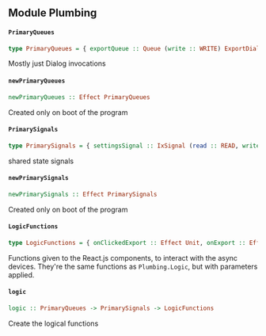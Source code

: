 ## Module Plumbing

#### `PrimaryQueues`

``` purescript
type PrimaryQueues = { exportQueue :: Queue (write :: WRITE) ExportDialog, importQueues :: IOQueues Queue ImportDialog (Maybe File), newQueues :: IOQueues Queue Unit Boolean, settingsEditQueues :: IOQueues Queue Unit (Maybe Settings), snackbarQueue :: Queue (write :: WRITE) SnackbarContent, timeScaleEditQueues :: IOQueues Queue Unit (Maybe TimeScale), timelineNameEditQueues :: IOQueues Queue Unit (Maybe TimelineName) }
```

Mostly just Dialog invocations

#### `newPrimaryQueues`

``` purescript
newPrimaryQueues :: Effect PrimaryQueues
```

Created only on boot of the program

#### `PrimarySignals`

``` purescript
type PrimarySignals = { settingsSignal :: IxSignal (read :: READ, write :: WRITE) Settings, timeScaleSignal :: IxSignal (read :: READ, write :: WRITE) TimeScale, timelineNameSignal :: IxSignal (read :: READ, write :: WRITE) TimelineName, zoomSignal :: IxSignal (read :: READ, write :: WRITE) Number }
```

shared state signals

#### `newPrimarySignals`

``` purescript
newPrimarySignals :: Effect PrimarySignals
```

Created only on boot of the program

#### `LogicFunctions`

``` purescript
type LogicFunctions = { onClickedExport :: Effect Unit, onExport :: Effect Unit, onImport :: Effect Unit, onNew :: Effect Unit, onSettingsEdit :: Effect Unit, onTimeScaleEdit :: Effect Unit, onTimelineNameEdit :: Effect Unit }
```

Functions given to the React.js components, to interact with the async devices.
They're the same functions as `Plumbing.Logic`, but with parameters applied.

#### `logic`

``` purescript
logic :: PrimaryQueues -> PrimarySignals -> LogicFunctions
```

Create the logical functions


